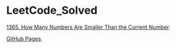 # LeetCode_Solved


[1365. How Many Numbers Are Smaller Than the Current Number](https://leetcode.com/problems/how-many-numbers-are-smaller-than-the-current-number/).

[GitHub Pages](https://pages.github.com/).
